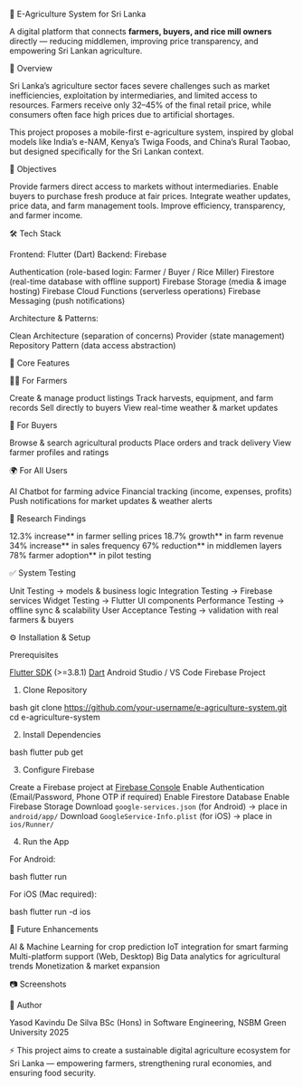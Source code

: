 🌾 E-Agriculture System for Sri Lanka

A digital platform that connects **farmers, buyers, and rice mill owners** directly — reducing middlemen, improving price transparency, and empowering Sri Lankan agriculture.



 📖 Overview

Sri Lanka’s agriculture sector faces severe challenges such as market inefficiencies, exploitation by intermediaries, and limited access to resources. Farmers receive only 32–45% of the final retail price, while consumers often face high prices due to artificial shortages.

This project proposes a mobile-first e-agriculture system, inspired by global models like India’s e-NAM, Kenya’s Twiga Foods, and China’s Rural Taobao, but designed specifically for the Sri Lankan context.



🎯 Objectives

 Provide farmers direct access to markets without intermediaries.
 Enable buyers to purchase fresh produce at fair prices.
 Integrate weather updates, price data, and farm management tools.
 Improve efficiency, transparency, and farmer income.



 🛠️ Tech Stack

Frontend: Flutter (Dart)
Backend: Firebase

 Authentication (role-based login: Farmer / Buyer / Rice Miller)
 Firestore (real-time database with offline support)
 Firebase Storage (media & image hosting)
 Firebase Cloud Functions (serverless operations)
 Firebase Messaging (push notifications)

Architecture & Patterns:

 Clean Architecture (separation of concerns)
 Provider (state management)
 Repository Pattern (data access abstraction)



 📱 Core Features

 👨‍🌾 For Farmers

 Create & manage product listings
 Track harvests, equipment, and farm records
 Sell directly to buyers
 View real-time weather & market updates

 🛒 For Buyers

 Browse & search agricultural products
 Place orders and track delivery
 View farmer profiles and ratings

 🌍 For All Users

  AI Chatbot for farming advice
  Financial tracking (income, expenses, profits)
  Push notifications for market updates & weather alerts



 🔬 Research Findings

  12.3% increase** in farmer selling prices
  18.7% growth** in farm revenue
  34% increase** in sales frequency
  67% reduction** in middlemen layers
  78% farmer adoption** in pilot testing



 ✅ System Testing

Unit Testing → models & business logic
Integration Testing → Firebase services
Widget Testing → Flutter UI components
Performance Testing → offline sync & scalability
User Acceptance Testing → validation with real farmers & buyers


 ⚙️ Installation & Setup

 Prerequisites

 [Flutter SDK](https://docs.flutter.dev/get-started/install) (>=3.8.1)
 [Dart](https://dart.dev/get-dart)
 Android Studio / VS Code
 Firebase Project

 1. Clone Repository

bash
git clone https://github.com/your-username/e-agriculture-system.git
cd e-agriculture-system


2. Install Dependencies

bash
flutter pub get


 3. Configure Firebase

 Create a Firebase project at [Firebase Console](https://console.firebase.google.com/)
 Enable Authentication (Email/Password, Phone OTP if required)
 Enable Firestore Database
 Enable Firebase Storage
 Download `google-services.json` (for Android) → place in `android/app/`
 Download `GoogleService-Info.plist` (for iOS) → place in `ios/Runner/`

 4. Run the App

For Android:

bash
flutter run


For iOS (Mac required):

bash
flutter run -d ios


📌 Future Enhancements

 AI & Machine Learning for crop prediction
 IoT integration for smart farming
 Multi-platform support (Web, Desktop)
 Big Data analytics for agricultural trends
 Monetization & market expansion



📷 Screenshots


👤 Author

Yasod Kavindu De Silva
BSc (Hons) in Software Engineering, NSBM Green University
2025



⚡ This project aims to create a sustainable digital agriculture ecosystem for Sri Lanka — empowering farmers, strengthening rural economies, and ensuring food security.


